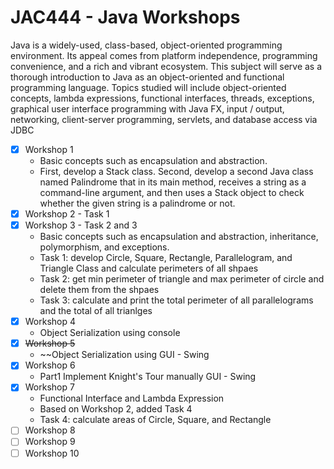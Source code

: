 # JAC444 - Java Workshops
Java is a widely-used, class-based, object-oriented programming environment. Its appeal comes from platform independence, programming convenience, and a rich and vibrant ecosystem. This subject will serve as a thorough introduction to Java as an object-oriented and functional programming language. Topics studied will include object-oriented concepts, lambda expressions, functional interfaces, threads, exceptions, graphical user interface programming with Java FX, input / output, networking, client-server programming, servlets, and database access via JDBC

- [x] Workshop 1
   -  Basic concepts such as encapsulation and abstraction.
   -  First, develop a Stack class. Second, develop a second Java class named Palindrome that in its main method, receives a string as a command-line argument, and then uses a Stack object to check whether the given string is a palindrome or not.
- [x] Workshop 2 - Task 1
- [x] Workshop 3 - Task 2 and 3
   -  Basic concepts such as encapsulation and abstraction, inheritance, polymorphism, and exceptions.
   -  Task 1: develop Circle, Square, Rectangle, Parallelogram, and Triangle Class and calculate perimeters of all shpaes
   -  Task 2: get min perimeter of triangle and max perimeter of circle and delete them from the shpaes
   -  Task 3: calculate and print the total perimeter of all parallelograms and the total of all trianlges
- [x] Workshop 4
   -  Object Serialization using console
- [x] ~~Workshop 5~~
   -  ~~Object Serialization using GUI - Swing
- [x] Workshop 6
   -  Part1 Implement Knight's Tour manually GUI - Swing
- [x] Workshop 7
   -  Functional Interface and Lambda Expression
   -  Based on Workshop 2, added Task 4
   -  Task 4: calculate areas of Circle, Square, and Rectangle 
- [ ] Workshop 8
- [ ] Workshop 9 
- [ ] Workshop 10
